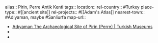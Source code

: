 alias:: Pirin, Perre Antik Kenti
tags::
location::
rel-country:: #Turkey
place-type:: #[[ancient site]] rel-projects:: #[[Adam's Atlas]]
nearest-town:: #Adiyaman, maybe #Sanliurfa
map-url::

- [Adıyaman The Archaeological Site of Pirin (Perre) | Turkish Museums](https://turkishmuseums.com/museum/detail/1930-adiyaman-the-archaeological-site-of-pirin-perre/1930/4)
-
-
